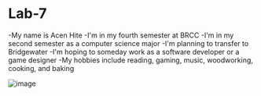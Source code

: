 # Lab-7
-My name is Acen Hite
-I'm in my fourth semester at BRCC
-I'm in my second semester as a computer science major
-I'm planning to transfer to Bridgewater
-I'm hoping to someday work as a software developer or a game designer
-My hobbies include reading, gaming, music, woodworking, cooking, and baking

![image](https://github.com/user-attachments/assets/0afdf796-a9ee-4c0c-9e9b-f3877d0ed80f)

